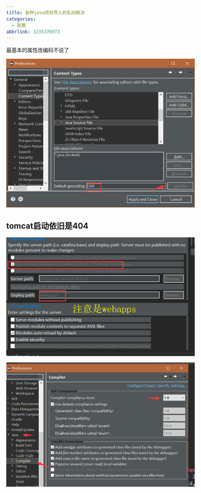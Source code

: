 ```yaml
---
title: 各种java项目导入的乱码解决
categories:
  - 配置
abbrlink: 3235376973
---
```


最基本的属性改编码不说了

<!--more-->

![1561182896978](各种java项目导入的乱码解决/1561182896978.png)

## tomcat启动依旧是404

![1561190631852](各种java项目导入的乱码解决/1561190631852.png)



![1561196695545](各种java项目导入的乱码解决/1561196695545.png)